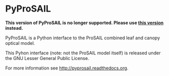 # PyProSAIL

**This version of PyProSAIL is no longer supported. Please use [this version](https://github.com/EOA-team/PyProSAIL) instead.**

PyProSAIL is a Python interface to the ProSAIL combined leaf and canopy optical model.

This Pyhon interface (note: not the ProSAIL model itself) is released under the GNU Lesser General Public License.

For more information see http://pyprosail.readthedocs.org.
